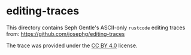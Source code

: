 # editing-traces

This directory contains Seph Gentle's ASCII-only `rustcode` editing traces from: https://github.com/josephg/editing-traces

The trace was provided under the [CC BY 4.0](https://creativecommons.org/licenses/by/4.0/) license.
